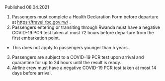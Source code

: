 Published 08.04.2021
1. Passengers must complete a Health Declaration Form before departure at <a href="https://travel.rbc.gov.rw/">https://travel.rbc.gov.rw/</a> .
2. Passengers entering or transiting through Rwanda must have a negative COVID-19 PCR test taken at most 72 hours before departure from the first embarkation point. 
- This does not apply to passengers younger than 5 years. 
3. Passengers are subject to a COVID-19 PCR test upon arrival and quarantine for up to 24 hours until the result is ready. 
4. Airline crew must have a negative COVID-19 PCR test taken at most 14 days before arrival.

